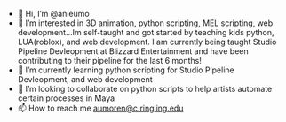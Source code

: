 - 👋 Hi, I’m @anieumo
- 👀 I’m interested in 3D animation, python scripting, MEL scripting, web development...Im self-taught and got started by teaching kids python, LUA(roblox), and web development. I am currently being taught Studio Pipeline Devleopment at Blizzard Entertainment and have been contributing to their pipeline for the last 6 months!
- 🌱 I’m currently learning python scripting for Studio Pipeline Devleopment, and web development 
- 💞️ I’m looking to collaborate on python scripts to help artists automate certain processes in Maya
- 📫 How to reach me aumoren@c.ringling.edu

<!---
anieumo/anieumo is a ✨ special ✨ repository because its `README.md` (this file) appears on your GitHub profile.
You can click the Preview link to take a look at your changes.
--->
